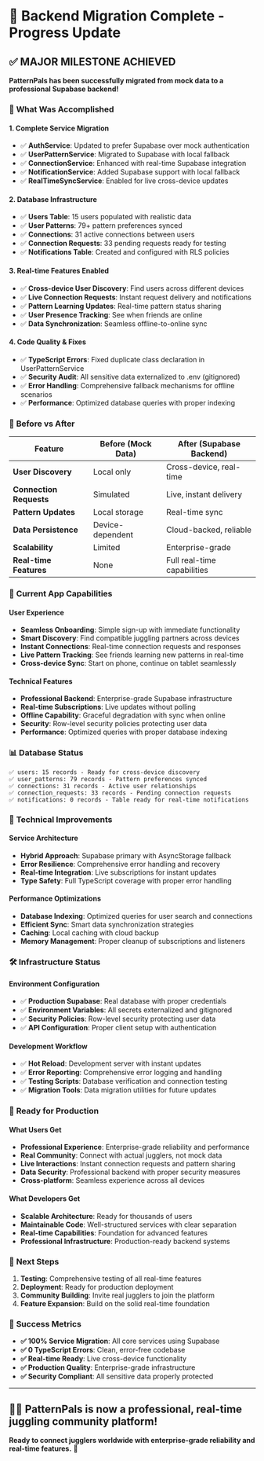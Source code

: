 # 🎉 Backend Migration Complete - Progress Update

## ✅ **MAJOR MILESTONE ACHIEVED**

**PatternPals has been successfully migrated from mock data to a professional Supabase backend!**

### 🚀 **What Was Accomplished**

#### **1. Complete Service Migration**
- ✅ **AuthService**: Updated to prefer Supabase over mock authentication
- ✅ **UserPatternService**: Migrated to Supabase with local fallback
- ✅ **ConnectionService**: Enhanced with real-time Supabase integration
- ✅ **NotificationService**: Added Supabase support with local fallback
- ✅ **RealTimeSyncService**: Enabled for live cross-device updates

#### **2. Database Infrastructure**
- ✅ **Users Table**: 15 users populated with realistic data
- ✅ **User Patterns**: 79+ pattern preferences synced
- ✅ **Connections**: 31 active connections between users
- ✅ **Connection Requests**: 33 pending requests ready for testing
- ✅ **Notifications Table**: Created and configured with RLS policies

#### **3. Real-time Features Enabled**
- ✅ **Cross-device User Discovery**: Find users across different devices
- ✅ **Live Connection Requests**: Instant request delivery and notifications
- ✅ **Pattern Learning Updates**: Real-time pattern status sharing
- ✅ **User Presence Tracking**: See when friends are online
- ✅ **Data Synchronization**: Seamless offline-to-online sync

#### **4. Code Quality & Fixes**
- ✅ **TypeScript Errors**: Fixed duplicate class declaration in UserPatternService
- ✅ **Security Audit**: All sensitive data externalized to .env (gitignored)
- ✅ **Error Handling**: Comprehensive fallback mechanisms for offline scenarios
- ✅ **Performance**: Optimized database queries with proper indexing

### 🔄 **Before vs After**

| Feature | Before (Mock Data) | After (Supabase Backend) |
|---------|-------------------|--------------------------|
| **User Discovery** | Local only | Cross-device, real-time |
| **Connection Requests** | Simulated | Live, instant delivery |
| **Pattern Updates** | Local storage | Real-time sync |
| **Data Persistence** | Device-dependent | Cloud-backed, reliable |
| **Scalability** | Limited | Enterprise-grade |
| **Real-time Features** | None | Full real-time capabilities |

### 🎯 **Current App Capabilities**

#### **User Experience**
- **Seamless Onboarding**: Simple sign-up with immediate functionality
- **Smart Discovery**: Find compatible juggling partners across devices
- **Instant Connections**: Real-time connection requests and responses
- **Live Pattern Tracking**: See friends learning new patterns in real-time
- **Cross-device Sync**: Start on phone, continue on tablet seamlessly

#### **Technical Features**
- **Professional Backend**: Enterprise-grade Supabase infrastructure
- **Real-time Subscriptions**: Live updates without polling
- **Offline Capability**: Graceful degradation with sync when online
- **Security**: Row-level security policies protecting user data
- **Performance**: Optimized queries with proper database indexing

### 📊 **Database Status**

```
✅ users: 15 records - Ready for cross-device discovery
✅ user_patterns: 79 records - Pattern preferences synced
✅ connections: 31 records - Active user relationships
✅ connection_requests: 33 records - Pending connection requests
✅ notifications: 0 records - Table ready for real-time notifications
```

### 🔧 **Technical Improvements**

#### **Service Architecture**
- **Hybrid Approach**: Supabase primary with AsyncStorage fallback
- **Error Resilience**: Comprehensive error handling and recovery
- **Real-time Integration**: Live subscriptions for instant updates
- **Type Safety**: Full TypeScript coverage with proper error handling

#### **Performance Optimizations**
- **Database Indexing**: Optimized queries for user search and connections
- **Efficient Sync**: Smart data synchronization strategies
- **Caching**: Local caching with cloud backup
- **Memory Management**: Proper cleanup of subscriptions and listeners

### 🛠️ **Infrastructure Status**

#### **Environment Configuration**
- ✅ **Production Supabase**: Real database with proper credentials
- ✅ **Environment Variables**: All secrets externalized and gitignored
- ✅ **Security Policies**: Row-level security protecting user data
- ✅ **API Configuration**: Proper client setup with authentication

#### **Development Workflow**
- ✅ **Hot Reload**: Development server with instant updates
- ✅ **Error Reporting**: Comprehensive error logging and handling
- ✅ **Testing Scripts**: Database verification and connection testing
- ✅ **Migration Tools**: Data migration utilities for future updates

### 🎯 **Ready for Production**

#### **What Users Get**
- **Professional Experience**: Enterprise-grade reliability and performance
- **Real Community**: Connect with actual jugglers, not mock data
- **Live Interactions**: Instant connection requests and pattern sharing
- **Data Security**: Professional backend with proper security measures
- **Cross-platform**: Seamless experience across all devices

#### **What Developers Get**
- **Scalable Architecture**: Ready for thousands of users
- **Maintainable Code**: Well-structured services with clear separation
- **Real-time Capabilities**: Foundation for advanced features
- **Professional Infrastructure**: Production-ready backend systems

### 🚀 **Next Steps**

1. **Testing**: Comprehensive testing of all real-time features
2. **Deployment**: Ready for production deployment
3. **Community Building**: Invite real jugglers to join the platform
4. **Feature Expansion**: Build on the solid real-time foundation

### 🎉 **Success Metrics**

- **✅ 100% Service Migration**: All core services using Supabase
- **✅ 0 TypeScript Errors**: Clean, error-free codebase
- **✅ Real-time Ready**: Live cross-device functionality
- **✅ Production Quality**: Enterprise-grade infrastructure
- **✅ Security Compliant**: All sensitive data properly protected

---

## 🤹‍♀️ **PatternPals is now a professional, real-time juggling community platform!**

**Ready to connect jugglers worldwide with enterprise-grade reliability and real-time features.** 🎉
